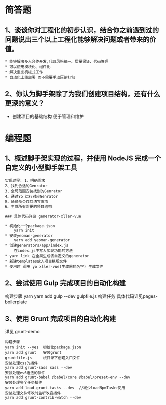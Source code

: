 # 简答题
## 1、谈谈你对工程化的初步认识，结合你之前遇到过的问题说出三个以上工程化能够解决问题或者带来的价值。
    * 能够解决多人合作开发,代码风格统一、质量保证、代码管理
    * 可以使用模块化、组件化
    * 解决重复机械式工作 
    * 自动化上线部署 而不需要手动压缩打包
## 2、你认为脚手架除了为我们创建项目结构，还有什么更深的意义？
   * 创建项目的基础结构 便于管理和维护 

# 编程题
## 1、概述脚手架实现的过程，并使用 NodeJS 完成一个自定义的小型脚手架工具
    实现过程: 1、明确需求
    2、找到合适的Genrator
    3、全局范围安装找到的Genrator
    4、通过Yo 运行对应Genrator
    5、通过命令交互填写选项
    6、生成所有需要的项目结构

    ### 具体代码详见 generator-xller-vue

    * 初始化一个package.json
        yarn init
    * 安装yeoman-generator
        yarn add yeoman-generator
    * 创建generators/app/index.js
        在index.js中写入实现功能的方法
    * yarn link 在全局生成该自定义的generator
    * 新建templates放入项目模版文件
    * 使用时 调用 yo xller-vue(生成器的名字) 生成文件    
## 2、尝试使用 Gulp 完成项目的自动化构建
   构建步骤
   yarn 
   yarn add gulp --dev
   gulpfile.js  构建任务
   具体代码详见pages-boilerplate
## 3、使用 Grunt 完成项目的自动化构建
 详见 grunt-demo

    构建步骤
    yarn init --yes  初始化package.json
    yarn add grunt   安装grunt
    gruntfile.js     根目录下创建入口文件
    安装处理css的插件
    yarn add grunt-sass sass --dev  
    安装处理es6语法的插件
    yarn add grunt-babel @babel/core @babel/preset-env --dev
    安装处理多个任务插件
    yarn add load-grunt-tasks --dev  //减少loadNpmTasks使用
    安装处理文件修改时监听改变插件
    yarn add grunt-contrib-watch --dev

